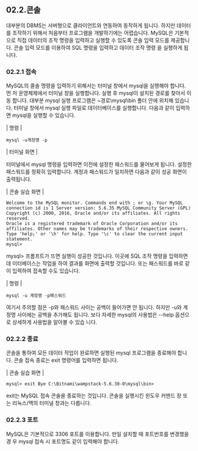 
## 02.2.콘솔 
대부분의 DBMS는 서버형으로 클라이언트와 연동하여 동작하게 됩니다. 하지만 데이터 를 조작하기 위해서 처음부터 프로그램을 개발하기에는 어렵습니다. 
MySQL은 기본적으로 직접 데이터의 조작 명령을 입력하고 실행할 수 있도록 콘솔 입력 모드를 제공합니다. 콘솔 입력 모드를 이용하여 SQL 명령을 입력하고 데이터 조작 명령 을 실행하게 됩니다. 

### 02.2.1 접속 
MySQL의 콜솔 명령을 입력하기 위해서는 터미널 창에서 mysql을 실행해야 합니다. 먼 저 운영체제에서 터미널 창을 실행합니다. 실행 후 mysql이 설치된 경로를 찾아서 이동 합니다. 대부분 mysql 실행 프로그램은 ~경로\mysql\bin 폴더 안에 위치해 있습니다. 
터미널 창에서 mysql 실행 파일로 데이터베이스를 실행합니다. 다음과 같이 입력하면 mysql을 실행할 수 있습니다. 

| 명령 | 
```
mysql -u계정명 -p 
```

| 터미널 화면 | 

터미널에서 mysql 명령을 입력하면 이전에 설정한 패스워드를 물어보게 됩니다. 설정한 패스워드를 정확히 입력합니다. 
계정과 패스워드가 일치하면 다음과 같이 성공 화면이 출력됩니다. 

| 콘솔 실습 화면 | 
```
Welcome to the MySQL monitor. Commands end with ; or \g. Your MySQL connection id is 1 Server version: 5.6.35 MySQL Community Server (GPL) 
Copyright (c) 2000, 2016, Oracle and/or its affiliates. All rights reserved. 
Oracle is a registered trademark of Oracle Corporation and/or its affiliates. Other names may be trademarks of their respective owners. 
Type 'help;' or '\h' for help. Type '\c' to clear the current input statement. 
mysql> 
```

mysql> 프롬프트가 뜨면 실행이 성공한 것입니다. 이곳에 SQL 조작 명령을 입력하면 데 
이터베이스는 작업을 하여 결과를 화면에 출력할 것입니다. 또는 패스워드를 바로 같이 
입력하여 접속할 수도 있습니다. 

| 명령 | 
```
mysql -u 계정명 -p패스워드 
```

여기서 주의할 점은 -p와 패스워드 사이는 공백이 들어가면 안 됩니다. 하지만 -u와 계 정명 사이에는 공백을 추가해도 됩니다. 
보다 자세한 mysql의 사용법은 --help 옵션으로 상세하게 사용법을 알아볼 수 있습 니다. 

### 02.2.2 종료 
콘솔을 통하여 모든 데이터 작업이 완료하면 실행된 mysql 프로그램을 종료해야 합니다. 
콘솔 접속 종료는 exit 명령어를 입력하면 됩니다. 

| 콘솔 실습 화면 | 
```
mysql> exit Bye C:\Bitnami\wampstack-5.6.30-0\mysql\bin> 
```

exit는 MySQL 접속 콘솔을 종료하는 것입니다. 콘솔을 실행시킨 윈도우 커맨드 창 또는 리눅스/맥의 터미널 창과는 다릅니다. 

### 02.2.3 포트 
MySQL은 기본적으로 3306 포트를 이용합니다. 만일 설치할 때 포트번호를 변경했을 경 우 mysql 접속 시 포트명도 같이 입력해야 합니다. 

